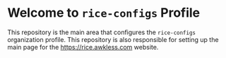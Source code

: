 <!--
SPDX-FileCopyrightText: 2024 Jason Pena <jasonpena@awkless.com>
SPDX-License-Identifier: CC-BY-SA-4.0
-->

# Welcome to `rice-configs` Profile

This repository is the main area that configures the `rice-configs` organization
profile. This repository is also responsible for setting up the main page for
the <https://rice.awkless.com> website.
